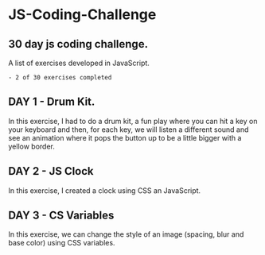 # JS-Coding-Challenge

## 30 day js coding challenge.

A list of exercises developed in JavaScript.

```
- 2 of 30 exercises completed
```

## DAY 1 - Drum Kit.

In this exercise, I had to do a drum kit, a fun play where you can hit a key on your keyboard and then, for each key, we will listen a different sound and see an animation where it pops the button up to be a little bigger with a yellow border.

## DAY 2 - JS Clock

In this exercise, I created a clock using CSS an JavaScript.

## DAY 3 - CS Variables

In this exercise, we can change the style of an image (spacing, blur and base color) using CSS variables.
